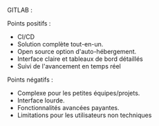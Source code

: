GITLAB :

Points positifs : 
- CI/CD
- Solution complète tout-en-un.
- Open source option d'auto-hébergement.
- Interface claire et tableaux de bord détaillés
- Suivi de l'avancement en temps réel


Points négatifs :
- Complexe pour les petites équipes/projets.
- Interface lourde.
- Fonctionnalités avancées payantes.
- Limitations pour les utilisateurs non techniques
